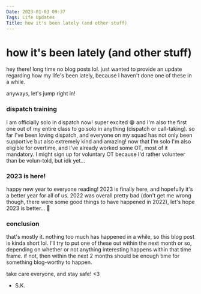 ```yaml
---
Date: 2023-01-03 09:37
Tags: Life Updates
Title: how it's been lately (and other stuff)
---
```


# how it's been lately (and other stuff)

hey there! long time no blog posts lol. just wanted to provide an update regarding how my life's been lately, because I haven't done one of these in a while.

anyways, let's jump right in!

### dispatch training
I am officially solo in dispatch now! super excited 😁 and I'm also the first one out of my entire class to go solo in anything (dispatch or call-taking). so far I've been loving dispatch, and everyone on my squad has not only been supportive but also extremely kind and amazing! now that I'm solo I'm also eligible for overtime, and I've already worked some OT, most of it mandatory. I might sign up for voluntary OT because I'd rather volunteer than be volun-told, but idk yet...

### 2023 is here!
happy new year to everyone reading! 2023 is finally here, and hopefully it's a better year for all of us. 2022 was overall pretty bad (don't get me wrong though, there were some good things to have happened in 2022), let's hope 2023 is better... 👀

### conclusion
that's mostly it. nothing too much has happened in a while, so this blog post is kinda short lol. I'll try to put one of these out within the next month or so, depending on whether or not anything interesting happens within that time frame. if not, then within the next 2 months should be enough time for something blog-worthy to happen.

take care everyone, and stay safe! <3
- S.K.